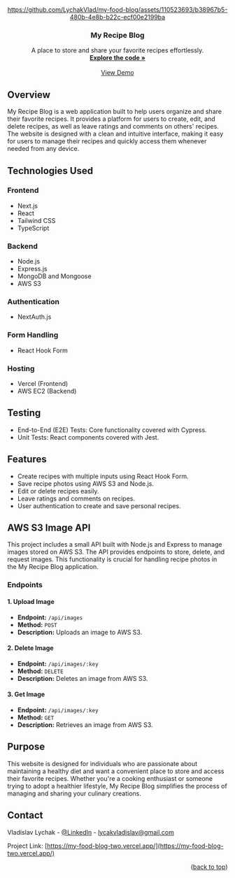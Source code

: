 <a name="readme-top"></a>

<br />
<div align="center">
  <a href="https://my-food-blog-two.vercel.app/" target='_blank'>

https://github.com/LychakVlad/my-food-blog/assets/110523693/b38967b5-480b-4e8b-b22c-ecf00e2199ba

<h3 align="center">My Recipe Blog</h3>
  <p align="center">
A place to store and share your favorite recipes effortlessly.
    <br />
    <a href="https://github.com/LychakVlad/my-food-blog"><strong>Explore the code »</strong></a>
    <br />
    <br />
    <a href="https://my-food-blog-two.vercel.app/">View Demo</a>
  </p>
</div>
<!-- ABOUT THE PROJECT -->

## Overview

My Recipe Blog is a web application built to help users organize and share their favorite recipes. It provides a platform for users to create, edit, and delete recipes, as well as leave ratings and comments on others' recipes. The website is designed with a clean and intuitive interface, making it easy for users to manage their recipes and quickly access them whenever needed from any device.

## Technologies Used

### Frontend

- Next.js
- React
- Tailwind CSS
- TypeScript

### Backend

- Node.js
- Express.js
- MongoDB and Mongoose
- AWS S3

### Authentication

- NextAuth.js

### Form Handling

- React Hook Form

### Hosting

- Vercel (Frontend)
- AWS EC2 (Backend)

## Testing

- End-to-End (E2E) Tests: Core functionality covered with Cypress.
- Unit Tests: React components covered with Jest.

## Features

- Create recipes with multiple inputs using React Hook Form.
- Save recipe photos using AWS S3 and Node.js.
- Edit or delete recipes easily.
- Leave ratings and comments on recipes.
- User authentication to create and save personal recipes.

## AWS S3 Image API

This project includes a small API built with Node.js and Express to manage images stored on AWS S3. The API provides endpoints to store, delete, and request images. This functionality is crucial for handling recipe photos in the My Recipe Blog application.

### Endpoints

#### 1. Upload Image

- **Endpoint:** `/api/images`
- **Method:** `POST`
- **Description:** Uploads an image to AWS S3.

#### 2. Delete Image

- **Endpoint:** `/api/images/:key`
- **Method:** `DELETE`
- **Description:** Deletes an image from AWS S3.

#### 3. Get Image

- **Endpoint:** `/api/images/:key`
- **Method:** `GET`
- **Description:** Retrieves an image from AWS S3.

## Purpose

This website is designed for individuals who are passionate about maintaining a healthy diet and want a convenient place to store and access their favorite recipes. Whether you're a cooking enthusiast or someone trying to adopt a healthier lifestyle, My Recipe Blog simplifies the process of managing and sharing your culinary creations.

## Contact

Vladislav Lychak - [@LinkedIn](https://www.linkedin.com/in/vladislav-lychak/) - lycakvladislav@gmail.com

Project Link: [https://my-food-blog-two.vercel.app/](https://my-food-blog-two.vercel.app/)

<p align="right">(<a href="#readme-top">back to top</a>)</p>

